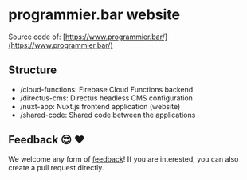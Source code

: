 # programmier.bar website

Source code of: [https://www.programmier.bar/](https://www.programmier.bar/)

## Structure

- /cloud-functions: Firebase Cloud Functions backend
- /directus-cms: Directus headless CMS configuration
- /nuxt-app: Nuxt.js frontend application (website)
- /shared-code: Shared code between the applications

## Feedback 😍 ♥️ 

We welcome any form of [feedback](https://www.programmier.bar/kontakt)! If you are interested, you can also create a pull request directly.

